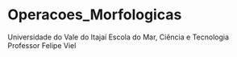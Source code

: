 # Operacoes_Morfologicas
Universidade do Vale do Itajaí
Escola do Mar, Ciência e Tecnologia
Professor Felipe Viel
